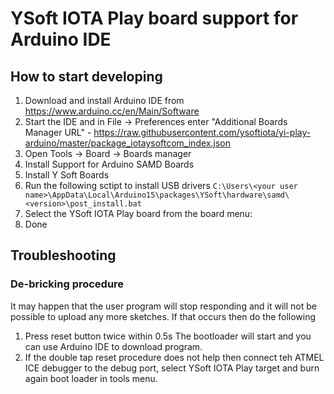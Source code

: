# YSoft IOTA Play board support for Arduino IDE

## How to start developing
1. Download and install Arduino IDE from https://www.arduino.cc/en/Main/Software
2. Start the IDE and in File -> Preferences enter "Additional Boards Manager URL" - https://raw.githubusercontent.com/ysoftiota/yi-play-arduino/master/package_iotaysoftcom_index.json
3. Open Tools -> Board -> Boards manager
4. Install Support for Arduino SAMD Boards
5. Install Y Soft Boards 
6. Run the following sctipt to install USB drivers
`C:\Users\<your user name>\AppData\Local\Arduino15\packages\YSoft\hardware\samd\<version>\post_install.bat`
7. Select the YSoft IOTA Play board from the board menu:
8. Done

## Troubleshooting
### De-bricking procedure
It may happen that the user program will stop responding and it will not be possible to upload any more sketches. If that occurs then do the following

1. Press reset button twice within 0.5s  The bootloader will start and you can use Arduino IDE to download program.
1. If the double tap reset procedure does not help then connect teh ATMEL ICE debugger to the debug port, select YSoft IOTA Play target and burn again boot loader in tools menu.
